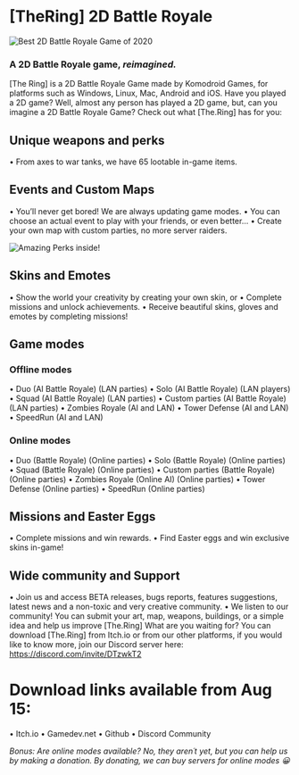 # [TheRing] 2D Battle Royale 

![Best 2D Battle Royale Game of 2020](https://i.ibb.co/X2W1k9F/theringlogo4k.png)

### A 2D Battle Royale game, _reimagined._ 

[The Ring] is a 2D Battle Royale Game made by Komodroid Games, for platforms such as Windows, Linux, Mac, Android and iOS. Have you played a 2D game? Well, almost any person has played a 2D game, but, can you imagine a 2D Battle Royale Game? Check out what [The.Ring] has for you:

## Unique weapons and perks
•    From axes to war tanks, we have 65 lootable in-game items.

## Events and Custom Maps
•    You’ll never get bored! We are always updating game modes.
•    You can choose an actual event to play with your friends, or even better...
•    Create your own map with custom parties, no more server raiders.

![Amazing Perks inside!](https://i.ibb.co/FDF4546/greenloot1.png)

## Skins and Emotes
•    Show the world your creativity by creating your own skin, or
•    Complete missions and unlock achievements.
•    Receive beautiful skins, gloves and emotes by completing missions!

## Game modes
### Offline modes
•    Duo (AI Battle Royale) (LAN parties)
•    Solo (AI Battle Royale) (LAN players)
•    Squad (AI Battle Royale) (LAN parties)
•    Custom parties (AI Battle Royale) (LAN parties)
•    Zombies Royale (AI and LAN)
•    Tower Defense (AI and LAN)
•    SpeedRun (AI and LAN)

### Online modes
•    Duo (Battle Royale) (Online parties)
•    Solo (Battle Royale) (Online parties)
•    Squad (Battle Royale) (Online parties)
•    Custom parties (Battle Royale) (Online parties)
•    Zombies Royale (Online AI) (Online parties)
•    Tower Defense (Online parties)
•    SpeedRun (Online parties)

## Missions and Easter Eggs
•    Complete missions and win rewards.
•    Find Easter eggs and win exclusive skins in-game!

## Wide community and Support
•    Join us and access BETA releases, bugs reports, features suggestions, latest news and a non-toxic and very creative community.
•    We listen to our community! You can submit your art, map, weapons, buildings, or a simple idea and help us improve [The.Ring]
 What are you waiting for?
You can download [The.Ring] from Itch.io or from our other platforms, if you would like to know more, join our Discord server here: https://discord.com/invite/DTzwkT2

# Download links available from Aug 15:
•    Itch.io
•    Gamedev.net
•    Github
•    Discord Community

_Bonus: Are online modes available? No, they aren´t yet, but you can help us by making a donation. By donating, we can buy servers for online modes 😀_
